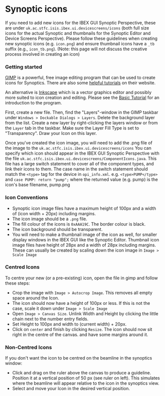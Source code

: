 # Synoptic icons

If you need to add new icons for the IBEX GUI Synoptic Perspective, these are under `uk.ac.stfc.isis.ibex.ui.devicescreens/icons` (both full size icons for the actual Synoptic and thumbnails for the Synoptic Editor and Device Screens Perspective). Please follow these guidelines when creating new synoptic icons (e.g. `icon.png`) and ensure thumbnail icons have a `_tb` suffix (e.g., `icon_tb.png`).
(Note: this page will not discuss the creative process involved in creating an icon)

### Getting started

[GIMP](http://www.gimp.org/) is a powerful, free image editing program that can be used to create icons for Synoptics. There are also some [helpful tutorials](https://www.gimp.org/tutorials/) on their website.

An alternative is [Inkscape](https://inkscape.org/) which is a vector graphics editor and possibly more suited to icon creation and editing.  Please see the [Basic Tutorial](https://inkscape.org/en/doc/tutorials/basic/tutorial-basic.html) for an introduction to the program.

First, create a new file. Then, find the "Layers"-window in the GIMP taskbar under `Windows > Dockable Dialogs > Layers`. Delete the background layer from the list. Create a new layer by right-clicking the layers window or from the `Layer` tab in the taskbar. Make sure the Layer Fill Type is set to "Transparency". Draw your Icon on this layer.

Once you've created the icon image, you will need to add the .png file of the image to the `uk.ac.stfc.isis.ibex.ui.devicescreens/icons` You can specify which icon should appear in the IBEX GUI Synoptic Perspective with the file `uk.ac.stfc.isis.ibex.ui.devicescreens/ComponentIcons.java`.  This file has a large switch statement to cover all of the component types, and link their icons to them. The case name in the switch statement should match the `<type>` tag for the device in `opi_info.xml`.  e.g. `<type>PUMP</type>` and ```case PUMP: return "pump";``` where the returned value (e.g. pump) is the icon's base filename, pump.png



### Icon Conventions

* Synoptic icon image files have a maximum height of 100px and a width of (icon width + 20px) including margins.
* The icon image should be a `.png` file.
* The fill colour of the icons is `0xAAA19C`. The border colour is black.
* The icon background should be transparent.
* You will need to make a thumbnail image of the icon as well, for smaller display windows in the IBEX GUI like the Synoptic Editor. Thumbnail icon image files have height of 28px and a width of 28px including margins. These can usually be created by scaling down the icon image in `Image > Scale Image`

### Centred Icons
To centre your new (or a pre-existing) icon, open the file in gimp and follow these steps:
* Crop the image with `Image > Autocrop Image`. This removes all empty space around the Icon.
* The icon should now have a height of 100px or less. If this is not the case, scale it down under `Image > Scale Image`
* Open `Image > Canvas Size`. Unlink Width and Height by clicking the little chain next to the number entry fields.
* Set Height to 100px and width to (current width) + 20px.
* Click on `center` and finish by clicking `Resize`. The icon should now sit right in the centre of the canvas. and have some margins around it.

### Non-Centred Icons
If you don't want the icon to be centred on the beamline in the synoptics window: 
* Click and drag on the ruler above the canvas to produce a guideline. Position it at a vertical position of 50 px (see ruler on left). This simulates where the beamline will appear relative to the icon in the synoptics view.
* Select and move your Icon in the desired vertical position.
